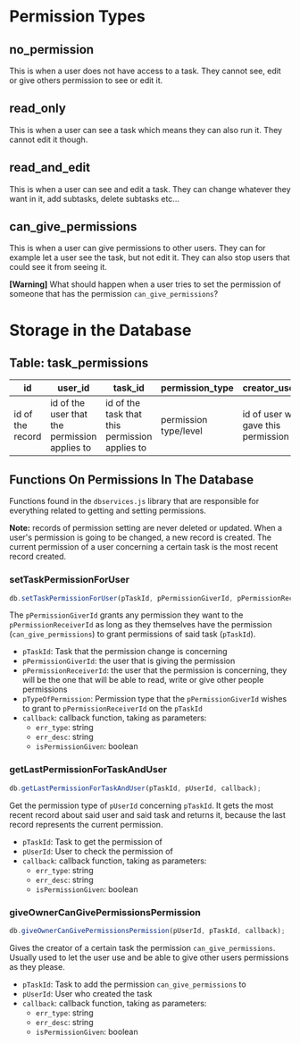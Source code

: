 # Permission Types

## no_permission

This is when a user does not have access to a task. They cannot see, edit or give others permission to see or edit it.

## read_only

This is when a user can see a task which means they can also run it. They cannot edit it though.

## read_and_edit

This is when a user can see and edit a task. They can change whatever they want in it, add subtasks, delete subtasks etc...

## can_give_permissions

This is when a user can give permissions to other users. They can for example let a user see the task, but not edit it. They can also stop users that could see it from seeing it.

**[Warning]** What should happen when a user tries to set the permission of someone that has the permission `can_give_permissions`?

# Storage in the Database

## Table: task_permissions

| id               | user_id                                       | task_id                                         | permission_type       | creator_user_id                      | date_created                   |
|------------------|-----------------------------------------------|-------------------------------------------------|-----------------------|--------------------------------------|--------------------------------|
| id of the record | id of the user that the permission applies to | id of the task that this permission applies to  | permission type/level | id of user who gave this permission  | date this permission was given |

## Functions On Permissions In The Database

Functions found in the `dbservices.js` library that are responsible for everything related to getting and setting permissions.

**Note:** records of permission setting are never deleted or updated. When a user's permission is going to be changed, a new record is created. The current permission of a user concerning a certain task is the most recent record created.

### setTaskPermissionForUser

```javascript
db.setTaskPermissionForUser(pTaskId, pPermissionGiverId, pPermissionReceiverId, pTypeOfPermission, callback);
```

The `pPermissionGiverId` grants any permission they want to the `pPermissionReceiverId` as long as they themselves have the permission (`can_give_permissions`) to grant permissions of said task (`pTaskId`).

- `pTaskId`: Task that the permission change is concerning
- `pPermissionGiverId`: the user that is giving the permission
- `pPermissionReceiverId`: the user that the permission is concerning, they will be the one that will be able to read, write or give other people permissions
- `pTypeOfPermission`: Permission type that the `pPermissionGiverId` wishes to grant to `pPermissionReceiverId` on the `pTaskId`
- `callback`: callback function, taking as parameters:
  - `err_type`: string
  - `err_desc`: string
  - `isPermissionGiven`: boolean

### getLastPermissionForTaskAndUser

```javascript
db.getLastPermissionForTaskAndUser(pTaskId, pUserId, callback);
```

Get the permission type of `pUserId` concerning `pTaskId`. It gets the most recent record about said user and said task and returns it, because the last record represents the current permission.

- `pTaskId`: Task to get the permission of
- `pUserId`: User to check the permission of
- `callback`: callback function, taking as parameters:
  - `err_type`: string
  - `err_desc`: string
  - `isPermissionGiven`: boolean

### giveOwnerCanGivePermissionsPermission

```javascript
db.giveOwnerCanGivePermissionsPermission(pUserId, pTaskId, callback);
```

Gives the creator of a certain task the permission `can_give_permissions`. Usually used to let the user use and be able to give other users permissions as they please.

- `pTaskId`: Task to add the permission `can_give_permissions` to
- `pUserId`: User who created the task
- `callback`: callback function, taking as parameters:
  - `err_type`: string
  - `err_desc`: string
  - `isPermissionGiven`: boolean

